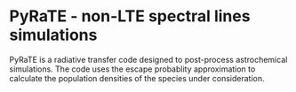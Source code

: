 # PyRaTE - non-LTE spectral lines simulations

PyRaTE is a radiative transfer code designed to post-process astrochemical simulations. The code uses the escape probablity approximation to calculate the population densities of the species under consideration.

